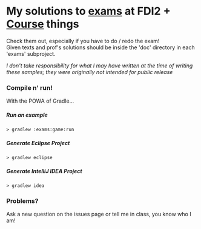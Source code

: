 # My solutions to [exams] at FDI2 + [Course] things
Check them out, especially if you have to do / redo the exam!  
Given texts and prof's solutions should be inside the 'doc' directory in each 'exams' subproject.

_I don't take responsibility for what I may have written at the time of writing these samples; they were originally not intended for public release_

### Compile n' run!
With the POWA of Gradle...
##### Run an example
    > gradlew :exams:game:run
##### Generate Eclipse Project
    > gradlew eclipse
##### Generate IntelliJ IDEA Project
    > gradlew idea

### Problems?
Ask a new question on the issues page or tell me in class, you know who I am!

[Course]:http://robot.unipv.it/robolab-website/courses/14-fondamenti-di-informatica-ii
[exams]:http://robot.unipv.it/robolab-website/courses/22-fondamenti-di-informatica-ii-esame

